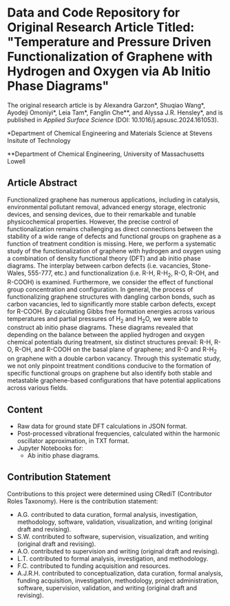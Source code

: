 # Data and Code Repository for Original Research Article Titled: "Temperature and Pressure Driven Functionalization of Graphene with Hydrogen and Oxygen via Ab Initio Phase Diagrams"
The original research article is by Alexandra Garzon*, Shuqiao Wang*, Ayodeji Omoniyi*, Leia Tam*, Fanglin Che**, and Alyssa J.R. Hensley*, and is published in _Applied_ _Surface_ _Science_ (DOI: 10.1016/j.apsusc.2024.161053).

*Department of Chemical Engineering and Materials Science at Stevens Insitute of Technology

**Department of Chemical Engineering, University of Massachusetts Lowell

## Article Abstract
Functionalized graphene has numerous applications, including in catalysis, environmental pollutant removal, advanced energy storage, electronic devices, and sensing devices, due to their remarkable and tunable physicochemical properties. However, the precise control of functionalization remains challenging as direct connections between the stability of a wide range of defects and functional groups on graphene as a function of treatment condition is missing. Here, we perform a systematic study of the functionalization of graphene with hydrogen and oxygen using a combination of density functional theory (DFT) and ab initio phase diagrams. The interplay between carbon defects (i.e. vacancies, Stone-Wales, 555-777, etc.) and functionalization (i.e. R-H, R-H<sub>2</sub>, R-O, R-OH, and R-COOH) is examined. Furthermore, we consider the effect of functional group concentration and configuration. In general, the process of functionalizing graphene structures with dangling carbon bonds, such as carbon vacancies, led to significantly more stable carbon defects, except for R-COOH. By calculating Gibbs free formation energies across various temperatures and partial pressures of H<sub>2</sub> and H<sub>2</sub>O, we were able to construct ab initio phase diagrams. These diagrams revealed that depending on the balance between the applied hydrogen and oxygen chemical potentials during treatment, six distinct structures prevail: R-H, R-O, R-OH, and R-COOH on the basal plane of graphene; and R-O and R-H<sub>2</sub> on graphene with a double carbon vacancy. Through this systematic study, we not only pinpoint treatment conditions conducive to the formation of specific functional groups on graphene but also identify both stable and metastable graphene-based configurations that have potential applications across various fields.

## Content
- Raw data for ground state DFT calculations in JSON format.
- Post-processed vibrational frequencies, calculated within the harmonic oscillator approximation, in TXT format.
- Jupyter Notebooks for:
  - Ab initio phase diagrams.

## Contribution Statement
Contributions to this project were determined using CRediT (Contributor Roles Taxonomy). Here is the contribution statement:
- A.G. contributed to data curation, formal analysis, investigation, methodology, software, validation, visualization, and writing (original draft and revising).
- S.W. contributed to software, supervision, visualization, and writing (original draft and revising).
- A.O. contributed to supervision and writing (original draft and revising).
- L.T. contributed to formal analysis, investigation, and methodology.
- F.C. contributed to funding acquisition and resources.
- A.J.R.H. contributed to conceptualization, data curation, formal analysis, funding acquisition, investigation, methodology, project administration, software, supervision, validation, and writing (original draft and revising).
